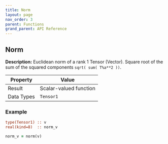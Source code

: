 ```yaml
---
title: Norm
layout: page
nav_order: 3
parent: Functions
grand_parent: API Reference
---
```


## Norm

**Description:** Euclidean norm of a rank 1 Tensor (Vector). Square root of the sum of the squared components `sqrt( sum( T%a**2 ))`.

| Property   | Value                  |
| ---        | ---                    |
| Result     | Scalar-valued function |
| Data Types | `Tensor1`              |

### Example

```fortran
type(Tensor1) :: v
real(kind=8)  :: norm_v

norm_v = norm(v)
```
